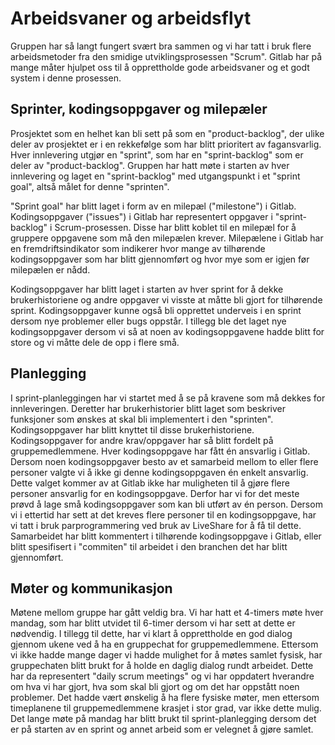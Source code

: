 # Arbeidsvaner og arbeidsflyt

Gruppen har så langt fungert svært bra sammen og vi har tatt i bruk flere arbeidsmetoder fra den smidige utviklingsprosessen "Scrum". Gitlab har på mange måter hjulpet oss til å opprettholde gode arbeidsvaner og et godt system i denne prosessen.

## Sprinter, kodingsoppgaver og milepæler

Prosjektet som en helhet kan bli sett på som en "product-backlog", der ulike deler av prosjektet er i en rekkefølge som har blitt prioritert av fagansvarlig. Hver innlevering utgjør en "sprint", som har en "sprint-backlog" som er deler av "product-backlog". Gruppen har hatt møte i starten av hver innlevering og laget en "sprint-backlog" med utgangspunkt i et "sprint goal", altså målet for denne "sprinten". 

"Sprint goal" har blitt laget i form av en milepæl ("milestone") i Gitlab. Kodingsoppgaver ("issues") i Gitlab har representert oppgaver i "sprint-backlog" i Scrum-prosessen. Disse har blitt koblet til en milepæl for å gruppere oppgavene som må den milepælen krever. Milepælene i Gitlab har en fremdriftsindikator som indikerer hvor mange av tilhørende kodingsoppgaver som har blitt gjennomført og hvor mye som er igjen før milepælen er nådd.

Kodingsoppgaver har blitt laget i starten av hver sprint for å dekke brukerhistoriene og andre oppgaver vi visste at måtte bli gjort for tilhørende sprint. Kodingsoppgaver kunne også bli opprettet underveis i en sprint dersom nye problemer eller bugs oppstår. I tillegg ble det laget nye kodingsoppgaver dersom vi så at noen av kodingsoppgavene hadde blitt for store og vi måtte dele de opp i flere små.

## Planlegging

I sprint-planleggingen har vi startet med å se på kravene som må dekkes for innleveringen. Deretter har brukerhistorier blitt laget som beskriver funksjoner som ønskes at skal bli implementert i den "sprinten". Kodingsoppgaver har blitt knyttet til disse brukerhistoriene. Kodingsoppgaver for andre krav/oppgaver har så blitt fordelt på gruppemedlemmene. Hver kodingsoppgave har fått én ansvarlig i Gitlab. Dersom noen kodingsoppgaver besto av et samarbeid mellom to eller flere personer valgte vi å ikke gi denne kodingsoppgaven én enkelt ansvarlig. Dette valget kommer av at Gitlab ikke har muligheten til å gjøre flere personer ansvarlig for en kodingsoppgave. Derfor har vi for det meste prøvd å lage små kodingsoppgaver som kan bli utført av én person. Dersom vi i ettertid har sett at det kreves flere personer til en kodingsoppgave, har vi tatt i bruk parprogrammering ved bruk av LiveShare for å få til dette. Samarbeidet har blitt kommentert i tilhørende kodingsoppgave i Gitlab, eller blitt spesifisert i "commiten" til arbeidet i den branchen det har blitt gjennomført.

## Møter og kommunikasjon

Møtene mellom gruppe har gått veldig bra. Vi har hatt et 4-timers møte hver mandag, som har blitt utvidet til 6-timer dersom vi har sett at dette er nødvendig. I tillegg til dette, har vi klart å opprettholde en god dialog gjennom ukene ved å ha en gruppechat for gruppemedlemmene. Ettersom vi ikke hadde mange dager vi hadde mulighet for å møtes samlet fysisk, har gruppechaten blitt brukt for å holde en daglig dialog rundt arbeidet. Dette har da representert "daily scrum meetings" og vi har oppdatert hverandre om hva vi har gjort, hva som skal bli gjort og om det har oppstått noen problemer. Det hadde vært ønskelig å ha flere fysiske møter, men ettersom timeplanene til gruppemedlemmene krasjet i stor grad, var ikke dette mulig. Det lange møte på mandag har blitt brukt til sprint-planlegging dersom det er på starten av en sprint og annet arbeid som er velegnet å gjøre samlet. 